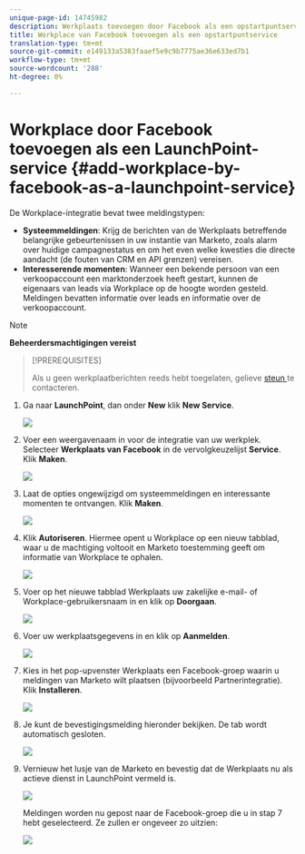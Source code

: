 ```yaml
---
unique-page-id: 14745982
description: Werkplaats toevoegen door Facebook als een opstartpuntservice - Marketo Docs - Productdocumentatie
title: Workplace van Facebook toevoegen als een opstartpuntservice
translation-type: tm+mt
source-git-commit: e149133a5383faaef5e9c9b7775ae36e633ed7b1
workflow-type: tm+mt
source-wordcount: '288'
ht-degree: 0%

---
```



# Workplace door Facebook toevoegen als een LaunchPoint-service {#add-workplace-by-facebook-as-a-launchpoint-service}

De Workplace-integratie bevat twee meldingstypen:

* **Systeemmeldingen**: Krijg de berichten van de Werkplaats betreffende belangrijke gebeurtenissen in uw instantie van Marketo, zoals alarm over huidige campagnestatus en om het even welke kwesties die directe aandacht (de fouten van CRM en API grenzen) vereisen.
* **Interesserende momenten**: Wanneer een bekende persoon van een verkoopaccount een marktonderzoek heeft gestart, kunnen de eigenaars van leads via Workplace op de hoogte worden gesteld. Meldingen bevatten informatie over leads en informatie over de verkoopaccount.

>[!NOTE]
>
>**Beheerdersmachtigingen vereist**

>[!PREREQUISITES]
>
>Als u geen werkplaatberichten reeds hebt toegelaten, gelieve [steun ](http://docs.marketo.com/cdn-cgi/l/email-protection#5b282e2b2b34292f1b363a29303e2f3475383436) te contacteren.

1. Ga naar **LaunchPoint**, dan onder **New** klik **New Service**.

   ![](assets/image2017-11-27-14-3a13-3a18-1.png)

1. Voer een weergavenaam in voor de integratie van uw werkplek. Selecteer **Werkplaats van Facebook** in de vervolgkeuzelijst **Service**. Klik **Maken**.

   ![](assets/newservice.png)

1. Laat de opties ongewijzigd om systeemmeldingen en interessante momenten te ontvangen. Klik **Maken**.

   ![](assets/create.png)

1. Klik **Autoriseren**. Hiermee opent u Workplace op een nieuw tabblad, waar u de machtiging voltooit en Marketo toestemming geeft om informatie van Workplace te ophalen.

   ![](assets/authorize.png)

1. Voer op het nieuwe tabblad Werkplaats uw zakelijke e-mail- of Workplace-gebruikersnaam in en klik op **Doorgaan**.

   ![](assets/workplacelogin.png)

1. Voer uw werkplaatsgegevens in en klik op **Aanmelden**.

   ![](assets/workplacelogininfo.png)

1. Kies in het pop-upvenster Werkplaats een Facebook-groep waarin u meldingen van Marketo wilt plaatsen (bijvoorbeeld Partnerintegratie). Klik **Installeren**.

   ![](assets/installmarketo.png)

1. Je kunt de bevestigingsmelding hieronder bekijken. De tab wordt automatisch gesloten.

   ![](assets/success.png)

1. Vernieuw het lusje van de Marketo en bevestig dat de Werkplaats nu als actieve dienst in LaunchPoint vermeld is.

   ![](assets/confirm.png)

   Meldingen worden nu gepost naar de Facebook-groep die u in stap 7 hebt geselecteerd. Ze zullen er ongeveer zo uitzien:

   ![](assets/example.png)

